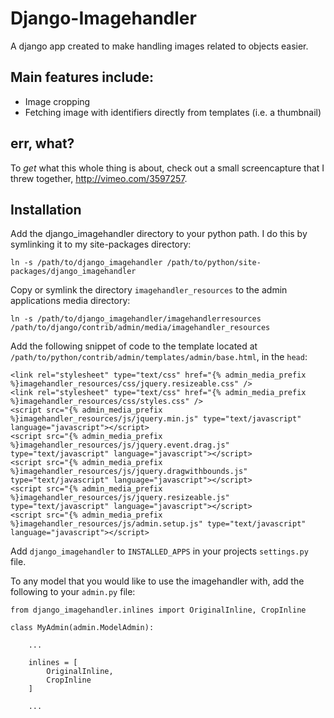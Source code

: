 
# Django-Imagehandler

A django app created to make handling images related to objects easier.


## Main features include:

* Image cropping
* Fetching image with identifiers directly from templates (i.e. a thumbnail)


## err, what?

To *get* what this whole thing is about, check out a small screencapture that I threw together, <http://vimeo.com/3597257>.


## Installation

 Add the django_imagehandler directory to your python path. I do this by symlinking it to my site-packages directory:

    ln -s /path/to/django_imagehandler /path/to/python/site-packages/django_imagehandler


 Copy or symlink the directory `imagehandler_resources` to the admin applications media directory:

	ln -s /path/to/django_imagehandler/imagehandlerresources /path/to/django/contrib/admin/media/imagehandler_resources


 Add the following snippet of code to the template located at `/path/to/python/contrib/admin/templates/admin/base.html`, in the `head`:

    <link rel="stylesheet" type="text/css" href="{% admin_media_prefix %}imagehandler_resources/css/jquery.resizeable.css" />
    <link rel="stylesheet" type="text/css" href="{% admin_media_prefix %}imagehandler_resources/css/styles.css" />
    <script src="{% admin_media_prefix %}imagehandler_resources/js/jquery.min.js" type="text/javascript" language="javascript"></script>
    <script src="{% admin_media_prefix %}imagehandler_resources/js/jquery.event.drag.js" type="text/javascript" language="javascript"></script>
    <script src="{% admin_media_prefix %}imagehandler_resources/js/jquery.dragwithbounds.js" type="text/javascript" language="javascript"></script>
    <script src="{% admin_media_prefix %}imagehandler_resources/js/jquery.resizeable.js" type="text/javascript" language="javascript"></script>
    <script src="{% admin_media_prefix %}imagehandler_resources/js/admin.setup.js" type="text/javascript" language="javascript"></script>


 Add `django_imagehandler` to `INSTALLED_APPS` in your projects `settings.py` file.


 To any model that you would like to use the imagehandler with, add the following to your `admin.py` file:

    from django_imagehandler.inlines import OriginalInline, CropInline

    class MyAdmin(admin.ModelAdmin):

		...
		
		inlines = [
			OriginalInline,
			CropInline
		]
		
		...